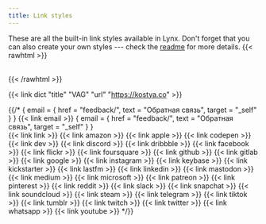 ```yaml
---
title: Link styles
---
```


These are all the built-in link styles available in Lynx. Don't forget that you can also create your own styles --- check the [readme](https://github.com/jpanther/lynx/blob/stable/README.md) for more details.
{{< rawhtml >}}
<br><br>
</section>
<section class="flex flex-col flex-wrap min-w-full mt-4 sm:min-w-0">
    {{< /rawhtml >}}
  
{{< link dict "title" "VAG" "url" "https://kostya.co" >}}
  
{{/*
{ email = { href = "feedback/", text = "Обратная связь", target = "_self" } }
{{< link email >}}
{ email = { href = "feedback/", text = "Обратная связь", target = "_self" } }  
{{< link link >}}
{{< link amazon >}}
{{< link apple >}}
{{< link codepen >}}
{{< link dev >}}
{{< link discord >}}
{{< link dribbble >}}
{{< link facebook >}}
{{< link flickr >}}
{{< link foursquare >}}
{{< link github >}}
{{< link gitlab >}}
{{< link google >}}
{{< link instagram >}}
{{< link keybase >}}
{{< link kickstarter >}}
{{< link lastfm >}}
{{< link linkedin >}}
{{< link mastodon >}}
{{< link medium >}}
{{< link microsoft >}}
{{< link patreon >}}
{{< link pinterest >}}
{{< link reddit >}}
{{< link slack >}}
{{< link snapchat >}}
{{< link soundcloud >}}
{{< link steam >}}
{{< link telegram >}}
{{< link tiktok >}}
{{< link tumblr >}}
{{< link twitch >}}
{{< link twitter >}}
{{< link whatsapp >}}
{{< link youtube >}}
*/}}
